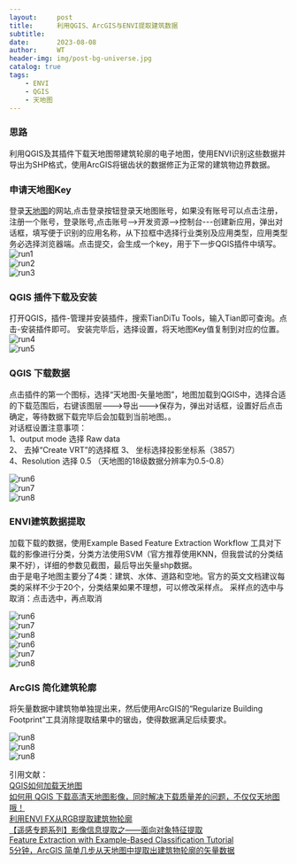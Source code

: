 ```yaml
---
layout:     post
title:      利用QGIS、ArcGIS与ENVI提取建筑数据
subtitle:   
date:       2023-08-08
author:     WT
header-img: img/post-bg-universe.jpg
catalog: true
tags:
    - ENVI
    - QGIS
    - 天地图     
---
```


### 思路
利用QGIS及其插件下载天地图带建筑轮廓的电子地图，使用ENVI识别这些数据并导出为SHP格式，使用ArcGIS将锯齿状的数据修正为正常的建筑物边界数据。

### 申请天地图Key
登录[天地图](https://www.tianditu.gov.cn/)的网站,点击登录按钮登录天地图账号，如果没有账号可以点击注册，注册一个账号，登录账号,点击账号-->开发资源-->控制台---创建新应用，弹出对话框，填写便于识别的应用名称，从下拉框中选择行业类别及应用类型，应用类型务必选择浏览器端。点击提交，会生成一个key，用于下一步QGIS插件中填写。
![run1](http://www.spatial.pro/img/A03_TDTZhuce.png)   
![run2](http://www.spatial.pro/img/A03_TDTZhuce01.png)   
![run3](http://www.spatial.pro/img/A03_TDTZhuce02.png)     

### QGIS 插件下载及安装  
打开QGIS，插件-管理并安装插件，搜索TianDiTu Tools，输入Tian即可查询。点击-安装插件即可。
安装完毕后，选择设置，将天地图Key值复制到对应的位置。  
![run4](http://www.spatial.pro/img/A04_QGIS.png)     
![run5](http://www.spatial.pro/img/A04_QGIS02.png)   


### QGIS 下载数据
点击插件的第一个图标，选择“天地图-矢量地图”，地图加载到QGIS中，选择合适的下载范围后，右键该图层--->导出--->保存为，弹出对话框，设置好后点击确定，等待数据下载完毕后会加载到当前地图。。  
对话框设置注意事项：  
1、output mode 选择 Raw data  
2、 去掉“Create VRT”的选择框
3、 坐标选择投影坐标系（3857）  
4、Resolution 选择 0.5 （天地图的18级数据分辨率为0.5-0.8）   
 
![run6](http://www.spatial.pro/img/A04_QGIS03.png)     
![run7](http://www.spatial.pro/img/A04_QGIS04.png)   
![run8](http://www.spatial.pro/img/A04_QGIS05.png)       
 
### ENVI建筑数据提取  
加载下载的数据，使用Example Based Feature Extraction Workflow 工具对下载的影像进行分类，分类方法使用SVM（官方推荐使用KNN，但我尝试的分类结果不好），详细的参数见截图，最后导出矢量shp数据。  
由于是电子地图主要分了4类：建筑、水体、道路和空地。官方的英文文档建议每类的采样不少于20个，分类结果如果不理想，可以修改采样点。
采样点的选中与取消：点击选中，再点取消

![run6](http://www.spatial.pro/img/A05_ENVI00.png)     
![run7](http://www.spatial.pro/img/A05_ENVI01.png)     
![run8](http://www.spatial.pro/img/A05_ENVI02.png)   
![run6](http://www.spatial.pro/img/A05_ENVI03.png)     
![run7](http://www.spatial.pro/img/A05_ENVI04.png)     
![run8](http://www.spatial.pro/img/A05_ENVI05.png)  

### ArcGIS 简化建筑轮廓
将矢量数据中建筑物单独提出来，然后使用ArcGIS的“Regularize Building Footprint”工具消除提取结果中的锯齿，使得数据满足后续要求。

![run8](http://www.spatial.pro/img/A06_ArcGIS01.png)   
![run8](http://www.spatial.pro/img/A06_ArcGIS02.png)   
![run8](http://www.spatial.pro/img/A06_ArcGIS03.png)   






引用文献：  
[QGIS如何加载天地图](https://blog.csdn.net/weixin_45834265/article/details/131432685)   
 [如何用 QGIS 下载高清天地图影像，同时解决下载质量差的问题，不仅仅天地图哦！](https://www.sohu.com/a/579701258_121118997)  
 [利用ENVI FX从RGB提取建筑物轮廓](https://dgrt.cn/a/1461698.html)  
 [【遥感专题系列】影像信息提取之——面向对象特征提取](http://zhihu.geoscene.cn/article/1877)  
 [Feature Extraction with Example-Based Classification Tutorial](https://envi.geoscene.cn/help/Subsystems/envi/Content/Tutorials/Workflows/FXExampleBasedTutorial.htm)  
 [5分钟，ArcGIS 简单几步从天地图中提取出建筑物轮廓的矢量数据](https://mp.weixin.qq.com/s/OgLXi-R6qh1XWziRTtvsNw)  

